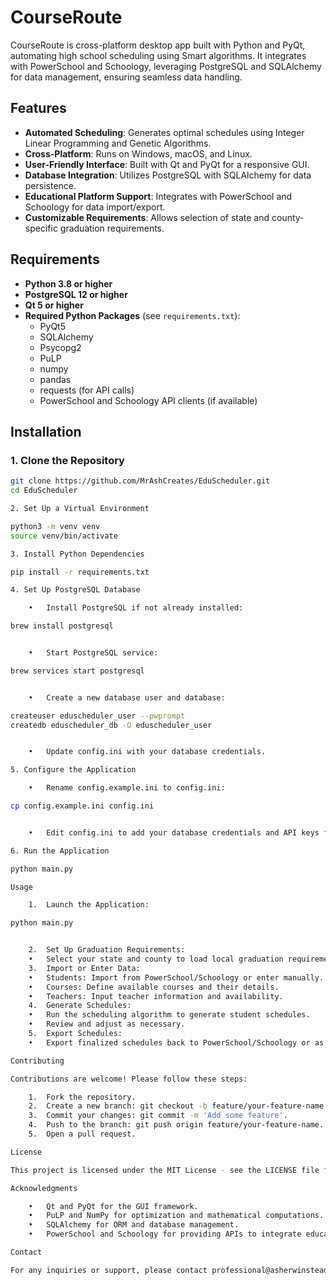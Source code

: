 # CourseRoute
CourseRoute is cross-platform desktop app built with Python and PyQt, automating high school scheduling using Smart algorithms. It integrates with PowerSchool and Schoology, leveraging PostgreSQL and SQLAlchemy for data management, ensuring seamless data handling.

## Features

- **Automated Scheduling**: Generates optimal schedules using Integer Linear Programming and Genetic Algorithms.
- **Cross-Platform**: Runs on Windows, macOS, and Linux.
- **User-Friendly Interface**: Built with Qt and PyQt for a responsive GUI.
- **Database Integration**: Utilizes PostgreSQL with SQLAlchemy for data persistence.
- **Educational Platform Support**: Integrates with PowerSchool and Schoology for data import/export.
- **Customizable Requirements**: Allows selection of state and county-specific graduation requirements.

## Requirements

- **Python 3.8 or higher**
- **PostgreSQL 12 or higher**
- **Qt 5 or higher**
- **Required Python Packages** (see `requirements.txt`):
  - PyQt5
  - SQLAlchemy
  - Psycopg2
  - PuLP
  - numpy
  - pandas
  - requests (for API calls)
  - PowerSchool and Schoology API clients (if available)

## Installation

### **1. Clone the Repository**

```bash
git clone https://github.com/MrAshCreates/EduScheduler.git
cd EduScheduler

2. Set Up a Virtual Environment

python3 -m venv venv
source venv/bin/activate

3. Install Python Dependencies

pip install -r requirements.txt

4. Set Up PostgreSQL Database

	•	Install PostgreSQL if not already installed:

brew install postgresql


	•	Start PostgreSQL service:

brew services start postgresql


	•	Create a new database user and database:

createuser eduscheduler_user --pwprompt
createdb eduscheduler_db -O eduscheduler_user


	•	Update config.ini with your database credentials.

5. Configure the Application

	•	Rename config.example.ini to config.ini:

cp config.example.ini config.ini


	•	Edit config.ini to add your database credentials and API keys for PowerSchool and Schoology.

6. Run the Application

python main.py

Usage

	1.	Launch the Application:

python main.py


	2.	Set Up Graduation Requirements:
	•	Select your state and county to load local graduation requirements.
	3.	Import or Enter Data:
	•	Students: Import from PowerSchool/Schoology or enter manually.
	•	Courses: Define available courses and their details.
	•	Teachers: Input teacher information and availability.
	4.	Generate Schedules:
	•	Run the scheduling algorithm to generate student schedules.
	•	Review and adjust as necessary.
	5.	Export Schedules:
	•	Export finalized schedules back to PowerSchool/Schoology or as reports.

Contributing

Contributions are welcome! Please follow these steps:

	1.	Fork the repository.
	2.	Create a new branch: git checkout -b feature/your-feature-name.
	3.	Commit your changes: git commit -m 'Add some feature'.
	4.	Push to the branch: git push origin feature/your-feature-name.
	5.	Open a pull request.

License

This project is licensed under the MIT License - see the LICENSE file for details.

Acknowledgments

	•	Qt and PyQt for the GUI framework.
	•	PuLP and NumPy for optimization and mathematical computations.
	•	SQLAlchemy for ORM and database management.
	•	PowerSchool and Schoology for providing APIs to integrate educational data.

Contact

For any inquiries or support, please contact professional@asherwinstead.dev
